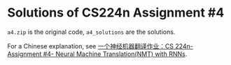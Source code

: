 # Solutions of CS224n Assignment #4
`a4.zip` is the original code, `a4_solutions` are the solutions.

For a Chinese explanation, see [一个神经机器翻译作业：CS 224n- Assignment #4-  Neural Machine Translation(NMT) with RNNs](https://zhuanlan.zhihu.com/p/136597428). 

